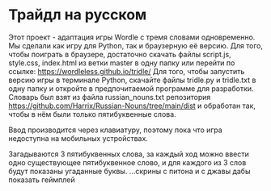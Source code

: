 # Трайдл на русском
Этот проект - адаптация игры Wordle с тремя словами одновременно. Мы сделали как игру для Python, так и браузерную её версию. 
Для того, чтобы поиграть в браузере, достаточно скачать файлы script.js, style.css, index.html из ветки master в одну папку или перейти по ссылке: https://wordleless.github.io/tridle/
Для того, чтобы запустить версию игры в терминале Python, скачайте файлы tridle.py и tridle.txt в одну папку и откройте в предпочитаемой программе для разработки.
Словарь был взят из файла russian_nouns.txt репозитория https://github.com/Harrix/Russian-Nouns/tree/main/dist и обработан так, чтобы в нём были только пятибуквенные слова.

Ввод производится через клавиатуру, поэтому пока что игра недоступна на мобильных устройствах. 

Загадываются 3 пятибуквенных слова, за каждый ход можно ввести одно существующее пятибуквенное слово, и для каждого из 3 слов будут показаны угаданные буквы.
...скрины с питона и с джавы дабы показать геймплей
